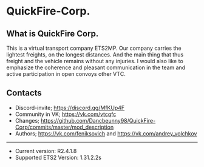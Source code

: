 # QuickFire-Corp.

  What is QuickFire Corp.
-------------------------

This is a virtual transport company ETS2MP. Our company carries the lightest freights, on the longest distances. And the main thing that    thus freight and the vehicle remains without any injuries. I would also like to emphasize the coherence and pleasant communication in the  team and active participation in open convoys other VTС.

  Сontacts
-------------------------

* Discord-invite; https://discord.gg/MfKUp4F
* Community in VK; https://vk.com/vtcqfc
* Changes; https://github.com/Dancbeunny98/QuickFire-Corp/commits/master/mod_description
* Authors; https://vk.com/feniksovich and https://vk.com/andrey_volchkov

-------------------------
* Current version: R2.4.1.8
* Supported ETS2 Version: 1.31.2.2s
